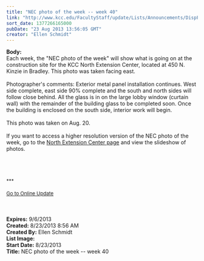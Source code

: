 ```yaml
---
title: "NEC photo of the week -- week 40"
link: "http://www.kcc.edu/FacultyStaff/update/Lists/Announcements/DispForm.aspx?ID=1212"
sort_date: 1377266165000
pubDate: "23 Aug 2013 13:56:05 GMT"
creator: "Ellen Schmidt"
---
```


<div><b>Body:</b> <div class="ExternalClassAD72B2512F5E4BEB9A9EF5296A8C45D7"><div>
<div>Each week, the &quot;NEC photo of the week&quot; will show what is going on at the construction site for the KCC North Extension Center, located at 450 N. Kinzie in Bradley. This photo was taken facing east.<br /><br />Photographer's comments: Exterior metal panel installation continues. West side complete, east side 90% complete and the south and north sides will follow close behind. All the glass is in on the large lobby window (curtain wall) with the remainder of the building glass to be completed soon. Once the building is enclosed on the south side, interior work will begin.</div>
<div><br />This photo was taken on Aug. 20.<br /><br />If you want to access a higher resolution version of the NEC photo of the week, go to the <a href="/Community/Collegeinfo/collegelocations/Pages/nec.aspx">North Extension Center page</a> and view the slideshow of photos. </div>
<div> </div>
<div></div>
<div>
<div> </div>
<div> </div>
<div><br />
<div></div>
<div>
<div>
<div></div>
<div><font size="2">***</font></div>
<div><font size="2"></font> </div>
<div><font size="2"></font></div>
<div><font size="2"></font></div>
<div><font size="2"></font></div>
<div><font size="2"></font></div>
<div><font size="2"></font></div>
<div><font size="2"></font></div>
<div><font size="2"><a href="/FacultyStaff/update/Pages/dailyupdate.aspx">Go to Online Update</a></font></div>
<div><font size="2"></font> </div>
<div><font size="2"></font> </div>
<div><font size="2"></font> </div></div></div></div></div></div></div></div>
<div><b>Expires:</b> 9/6/2013</div>
<div><b>Created:</b> 8/23/2013 8:56 AM</div>
<div><b>Created By:</b> Ellen Schmidt</div>
<div><b>List Image:</b> <a href="http://www.kcc.edu/SiteCollectionImages/NEC-2013-08-20.jpg"></a></div>
<div><b>Start Date:</b> 8/23/2013</div>
<div><b>Title:</b> NEC photo of the week -- week 40</div>
